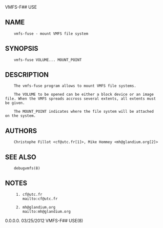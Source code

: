   VMFS-F## USE
 
## NAME
        vmfs-fuse - mount VMFS file system
 
## SYNOPSIS
        vmfs-fuse VOLUME... MOUNT_POINT
 
## DESCRIPTION
        The vmfs-fuse program allows to mount VMFS file systems.
 
        The VOLUME to be opened can be either a block device or an image file. When the VMFS spreads accross several extents, all extents must be given.
 
        The MOUNT_POINT indicates where the file system will be attached on the system.
 
## AUTHORS
        Christophe Fillot <cf@utc.fr[1]>, Mike Hommey <mh@glandium.org[2]>
 
## SEE ALSO
        debugvmfs(8)
 
## NOTES
         1. cf@utc.fr
            mailto:cf@utc.fr
 
         2. mh@glandium.org
            mailto:mh@glandium.org
 
   0.0.0.0.                                                                   03/25/2012                                                                 VMFS-F## USE(8)
